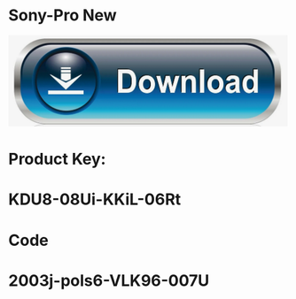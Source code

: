 # Sony-Pro New

![Screenshot](https://github.com/Conductor777/Sony-Pro/blob/main/Down.png)

# Product Key:
# KDU8-08Ui-KKiL-06Rt
# Code
# 2003j-pols6-VLK96-007U
